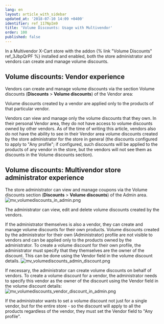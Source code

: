 ```yaml
---
lang: en
layout: article_with_sidebar
updated_at: '2018-07-10 14:09 +0400'
identifier: ref_117NpIm9
title: 'Volume Discounts: Usage with Multivendor'
order: 100
published: false
---
```

In a Multivendor X-Cart store with the addon {% link "Volume Discounts" ref_3JbpQrPF %} installed and enabled, both the store administrator and vendors can create and manage volume discounts.

## Volume discounts: Vendor experience
Vendors can create and manage volume discounts via the  section Volume discounts (**Discounts** > **Volume discounts**) of the Vendor area:

Volume discounts created by a vendor are applied only to the products of that particular vendor.

Vendors can view and manage only the volume discounts that they own. In their personal Vendor area, they do not have access to volume discounts owned by other vendors. As of the time of writing this article, vendors also do not have the ability to see in their Vendor area volume discounts created by the store administrator for the store in general (the discounts configured to apply to "Any profile"; if configured, such discounts will be applied to the products of any vendor in the store, but the vendors will not see them as discounts in the Volume discounts section).

## Volume discounts: Multivendor store administrator experience
The store administrator can view and manage coupons via the Volume discounts section (**Discounts** > **Volume discounts**) of the Admin area.
![mv_volumediscounts_in_admin.png]({{site.baseurl}}/attachments/ref_117NpIm9/mv_volumediscounts_in_admin.png)

The administrator can view, edit and delete volume discounts created by the vendors.

If the administrator themselves is also a vendor, they can create and manage volume discounts for their own products. Volume discounts created by the administrator for their own (Administrator) profile are not visible to vendors and can be applied only to the products owned by the administrator. To create a volume discount for their own profile, the administrator must specify that they themselves are the owner of the discount. This can be done using the Vendor field in the volume discount details.
![mv_volumediscounts_admin_discount.png]({{site.baseurl}}/attachments/ref_117NpIm9/mv_volumediscounts_admin_discount.png)

If necessary, the administrator can create volume discounts on behalf of vendors. To create a volume discount for a vendor, the administrator needs to specify this vendor as the owner of the discount using the Vendor field in the volume discount details:
![mv_volumediscounts_vendor_discount_in_admin.png]({{site.baseurl}}/attachments/ref_117NpIm9/mv_volumediscounts_vendor_discount_in_admin.png)

If the administrator wants to set a volume discount not just for a single vendor, but for the entire store - so the discount will apply to all the products regardless of the vendor, they must set the Vendor field to "Any profile".

